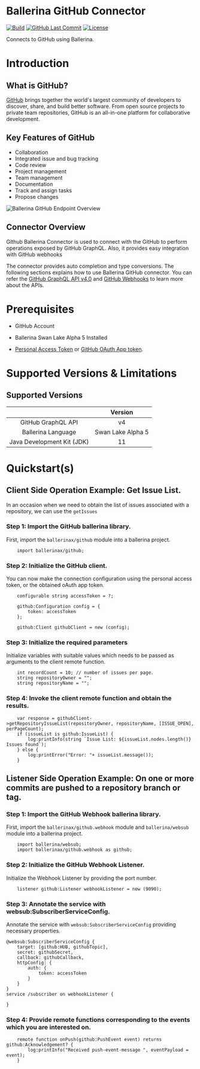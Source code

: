 # Ballerina GitHub Connector

[![Build](https://github.com/ballerina-platform/module-ballerinax-github/workflows/CI/badge.svg)](https://github.com/ballerina-platform/module-ballerinax-github/actions?query=workflow%3ACI)
[![GitHub Last Commit](https://img.shields.io/github/last-commit/ballerina-platform/module-ballerinax-github.svg)](https://github.com/ballerina-platform/module-ballerinax-github/commits/master)
[![License](https://img.shields.io/badge/License-Apache%202.0-blue.svg)](https://opensource.org/licenses/Apache-2.0)

Connects to GitHub using Ballerina.

# Introduction

## What is GitHub?

[GitHub](https://github.com/) brings together the world's largest community of developers to discover, share, and build better software. From open source projects to private team repositories, GitHub is an all-in-one platform for collaborative development.

## Key Features of GitHub

- Collaboration
- Integrated issue and bug tracking
- Code review
- Project management
- Team management
- Documentation
- Track and assign tasks
- Propose changes

![Ballerina GitHub Endpoint Overview](./docs/resources/BallerinaGitHubEndpoint_Overview.jpg)

## Connector Overview

Github Ballerina Connector is used to connect with the GitHub to perform operations exposed by GitHub GraphQL. Also, it provides easy integration with GitHub webhooks

The connector provides auto completion and type conversions. The following
sections explains how to use Ballerina GitHub connector. You can refer the [GitHub GraphQL API v4.0](https://developer.github.com/v4/) and [GitHub Webhooks](https://developer.github.com/webhooks/) to learn more about the APIs.

# Prerequisites

* GitHub Account

* Ballerina Swan Lake Alpha 5 Installed

* [Personal Access Token](https://docs.github.com/en/github/authenticating-to-github/creating-a-personal-access-token) or [GitHub OAuth App token](https://docs.github.com/en/developers/apps/creating-an-oauth-app).

# Supported Versions & Limitations

## Supported Versions

|                                   | Version               |
|:---------------------------------:|:---------------------:|
| GitHub GraphQL API                | v4                    |
| Ballerina Language                | Swan Lake Alpha 5     |
| Java Development Kit (JDK)        | 11                    |

# Quickstart(s)

## Client Side Operation Example: Get Issue List.

In an occasion when we need to obtain the list of issues associated with a repository, we can use the `getIssues`

### Step 1: Import the GitHub ballerina library.
First, import the `ballerinax/github` module into a ballerina project.
```ballerina
    import ballerinax/github;
```

### Step 2: Initialize the GitHub client.
You can now make the connection configuration using the personal access token, or the obtained oAuth app token.

```ballerina
    configurable string accessToken = ?;

    github:Configuration config = {
        token: accessToken
    };

    github:Client githubClient = new (config);

```

### Step 3: Initialize the required parameters
Initialize variables with suitable values which needs to be passed as arguments to the client remote function.

```ballerina
    int recordCount = 10; // number of issues per page.
    string repositoryOwner = "";
    string repositoryName = "";
```

### Step 4: Invoke the client remote function and obtain the results.

```ballerina
    var response = githubClient->getRepositoryIssueList(repositoryOwner, repositoryName, [ISSUE_OPEN], perPageCount);
    if (issueList is github:IssueList) {
        log:printInfo(string `Issue List: ${issueList.nodes.length()} Issues found`);
    } else {
        log:printError("Error: "+ issueList.message());
    }
```


## Listener Side Operation Example: On one or more commits are pushed to a repository branch or tag.

### Step 1: Import the GitHub Webhook ballerina library.
First, import the `ballerinax/github.webhook` module and `ballerina/websub` module into a ballerina project.
```ballerina
    import ballerina/websub;
    import ballerinax/github.webhook as github;
```

### Step 2: Initialize the GitHub Webhook Listener.
Initialize the Webhook Listener by providing the port number.

```ballerina
    listener github:Listener webhookListener = new (9090);
```

### Step 3: Annotate the service with websub:SubscriberServiceConfig.
Annotate the service with `websub:SubscriberServiceConfig` providing necessary properties.

```ballerina
@websub:SubscriberServiceConfig {
    target: [github:HUB, githubTopic],
    secret: githubSecret,
    callback: githubCallback,
    httpConfig: {
        auth: {
            token: accessToken
        }
    }
}
service /subscriber on webhookListener {
   
}
```

### Step 4: Provide remote functions corresponding to the events which you are interested on.

```ballerina
    remote function onPush(github:PushEvent event) returns github:Acknowledgement? {
        log:printInfo("Received push-event-message ", eventPayload = event);
    }
```


